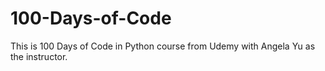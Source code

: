 # 100-Days-of-Code
This is 100 Days of Code in Python course from Udemy with Angela Yu as the instructor.
